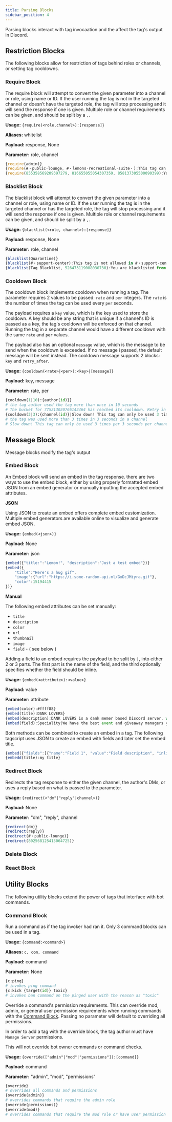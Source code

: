 ```yaml
---
title: Parsing Blocks
sidebar_position: 4
---
```


Parsing blocks interact with tag invocaation and the affect the tag's output in Discord.

## Restriction Blocks

The following blocks allow for restriction of tags behind roles or channels, or setting tag cooldowns.

### Require Block

The require block will attempt to convert the given parameter into a channel or role, using name or ID. If the user running the tag is not in the targeted channel or doesn’t have the targeted role, the tag will stop processing and it will send the response if one is given. Multiple role or channel requirements can be given, and should be split by a `,`.

**Usage:** `{require(<role,channel>):[response]}`

**Aliases:** whitelist

**Payload:** response, None

**Parameter:** role, channel

```js title="Example:"
{require(admin)}
{require(#・public-lounge, #・lemons-recreational-suite・):This tag can only be run in #🟦・public-lounge and #・lemons-recreational-suite・}
{require(855358569209397279, 816655055054307359, 858137305500090399):You aren't allowed to use this tag.}
```

### Blacklist Block

The blacklist block will attempt to convert the given parameter into a channel or role, using name or ID. If the user running the tag is in the targeted channel or has the targeted role, the tag will stop processing and it will send the response if one is given. Multiple role or channel requirements can be given, and should be split by a `,`.

**Usage:** `{blacklist(<role, channel>):[response]}`

**Payload:** response, None

**Parameter:** role, channel

```js title="Example:"
{blacklist(Quarantine)}
{blacklist(#・support-center):This tag is not allowed in #・support-center}
{blacklist(Tag Blacklist, 526473119008030730):You are blacklisted from usig tags}
```

### Cooldown Block

The cooldown block implements cooldown when running a tag. The parameter requires 2 values to be passed: `rate` and `per` integers. The `rate` is the number of times the tag can be used every `per` seconds.

The payload requires a `key` value, which is the key used to store the cooldown. A key should be any string that is unique if a channel's ID is passed as a key, the tag's cooldown will be enforced on that channel. Running the tag in a separate channel would have a different cooldown with the same `rate` and `per` values.

The payload also has an optional `message` value, which is the message to be send when the cooldown is exceeded. If no message i passed, the default message will be sent instead. The cooldown message supports 2 blocks: `key` and `retry_after`.

**Usage:** `{cooldown(<rate>|<per>):<key>|[message]}`

**Payload:** key, message

**Parameter:** rate, per

```py title="Example:"
{cooldown(1|10):{author(id)}}
# the tag author used the tag more than once in 10 seconds
# The bucket for 775213020766142464 has reached its cooldown. Retry in 3.25 seconds
{cooldown(3|3):{channel(id)}|Slow down! This tag can only be used 3 times per 3 seconds per channel. Try again in **{retry_after}** seconds.}
# the tag was used more than 3 times in 3 seconds in a channel
# Slow down! This tag can only be used 3 times per 3 seconds per channel. Try again in **0.74** seconds.
```

## Message Block

Message blocks modify the tag's output

### Embed Block

An Embed block will send an embed in the tag response. there are two ways to use the embed block, either by using properly formatted embed JSON from an embed generator or manually inputting the accepted embed attributes.

**JSON**

Using JSON to create an embed offers complete embed customization. Multiple embed generators are available online to visualize and generate embed JSON.

**Usage:** `{embed(<json>)}`

**Payload:** None

**Parameter:** json

```js title="Example:"
{embed({"title:":"Lemon!", "description":"Just a test embed"})}
{embed({
    "title":"Here's a hug gif",
    "image":{"url":"https://i.some-random-api.ml/GxDcJMiyra.gif"},
    "color":15194415
})}
```

**Manual**

The following embed attributes can be set manually:

* `title`
* `description`
* `color`
* `url`
* `thumbnail`
* `image`
* `field` - ( see below )

Adding a field to an embed requires the payload to be split by `|`, into either 2 or 3 parts. The first part is the name of the field, and the third optionally specifies whether the field should be inline.

**Usage:** `{embed(<attribute>):<value>}`

**Payload:** value

**Parameter:** attribute

```js title="Example:"
{embed(color):#ffff88}
{embed(title):DANK LOVERS}
{embed(description):DANK LOVERS is a dank memer based Discord server, with good and experienced staff}
{embed(field):Speciality|We have the best event and giveaway managers you will ever get to know.|false}
```

Both methods can be combined to create an embed in a tag. The following tagscript uses JSON to create an embed with fields and later set the embed title.

```js
{embed({"fields":[{"name":"Field 1", "value":"Field description", "inline":false}]})}
{embedd(title):my title}
```

### Redirect Block

Redirects the tag response to either the given channel, the author's DMs, or uses a reply based on what is passed to the parameter.

**Usage:** `{redirect(<"dm"|"reply"|channel>)}`

**Payload:** None

**Parameter:** "dm", "reply", channel

```js title="Examples"
{redirect(dm)}
{redirect(reply)}
{redirect(#・public-lounge)}
{redirect(802568125413064725)}
```

### Delete Block

### React Block

## Utility Blocks

The following utility blocks extend the power of tags that interface with bot commands.

### Command Block

Run a command as if the tag invoker had ran it. Only 3 command blocks can be used in a tag.

**Usage:** `{command:<command>}`

**Aliases:** `c, com, command`

**Payload:** command

**Parameter:** None

```py
{c:ping}
# invokes ping command
{c:kick {target(id)} toxic}
# invokes ban command on the pinged user with the reason as "toxic"
```

Override a command's permission requirements. This can override mod, admin, or general user permission requirements when running commands with the [Command Block](/docs/custom-commands/parsing#command-block). Passing no parameter will default to overriding all permissions.

In order to add a tag with the override block, the tag author must have `Manage Server` permissions.

This will not override bot owner commands or command checks.

**Usage:** `{override(["admin"|"mod"|"permissions"]):[command]}`

**Payload:** command

**Parameter:** "admin", "mod", "permissions"

```py
{override}
# overrides all commands and permissions
{override(admin)}
# overrides commands that require the admin role
{override(permissions)}
{override(mod)}
# overrides commands that require the mod role or have user permission requirements
```